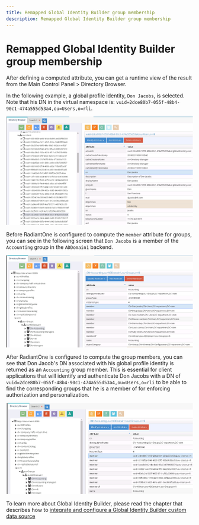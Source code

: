 ```yaml
---
title: Remapped Global Identity Builder group membership 
description: Remapped Global Identity Builder group membership
---
```


# Remapped Global Identity Builder group membership

After defining a computed attribute, you can get a runtime view of the result from the Main Control Panel > Directory Browser.

In the following example, a global profile identity, `Don Jacobs`, is selected. Note that his DN in the virtual namespace is: `vuid=2dce80b7-055f-48b4-90c1-474a555d53a4,ou=Users,o=rli`.

![Sample Results](../../Media/image98.png)

Before RadiantOne is configured to compute the `member` attribute for groups, you can see in the following screen that `Don Jacobs` is a member of the `Accounting` group in the `ADDomain1` backend.

![Sample Group Membership](../../Media/image99.png)

After RadiantOne is configured to compute the group members, you can see that Don Jacob's DN associated with his global profile identity is returned as an `Accounting` group member. This is essential for client applications that will identify and authenticate Don Jacobs with a DN of `vuid=2dce80b7-055f-48b4-90c1-474a555d53a4,ou=Users,o=rli` to be able to find the corresponding groups that he is a member of for enforcing authorization and personalization.

![Remapped Group Membership Example](../../Media/image100.png)

To learn more about Global Identity Builder, please read the chapter that describes how to [integrate and configure a Global Identity Builder custom data source](../integrate-configure-data-source.md)
